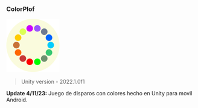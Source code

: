 ### ColorPlof

![](https://github.com/camilo1962/ColorPlof/blob/main/Assets/Logo/ColorPlopLogo.png)

> Unity version - 2022.1.0f1

**Update 4/11/23:** Juego de disparos con colores hecho en Unity para movil Android.
